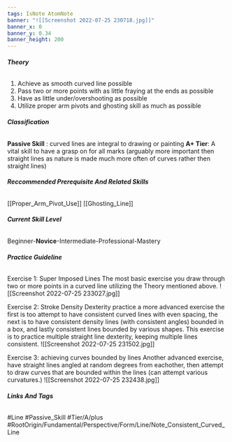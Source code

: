 ```yaml
---
tags: IsNote AtomNote
banner: "![[Screenshot 2022-07-25 230718.jpg]]"
banner_x: 0
banner_y: 0.34
banner_height: 200
---
```


###### **_Theory_**
1. Achieve as smooth curved line possible
2. Pass two or more points with as little fraying at the ends as possible
3. Have as little under/overshooting as possible
4. Utilize proper arm pivots and ghosting skill as much as possible

###### **_Classification_**
**Passive Skill** : curved lines are integral to drawing or painting
**A+ Tier**: A vital skill to have a grasp on for all marks (arguably more important then straight lines as nature is made much more often of curves rather then straight lines)

###### **_Reccommended Prerequisite And Related Skills_**
[[Proper_Arm_Pivot_Use]]
[[Ghosting_Line]]

###### **_Current Skill Level_**
Beginner-**Novice**-Intermediate-Professional-Mastery

###### **_Practice Guideline_**
Exercise 1: Super Imposed Lines
The most basic exercise you draw through two or more points in a curved line utilizing the Theory mentioned above.
![[Screenshot 2022-07-25 233027.jpg]]

Exercise 2: Stroke Density Dexterity practice
a more advanced exercise the first is too attempt to have consistent curved lines with even spacing, the next is to have consistent density lines (with consistent angles) bounded in a box, and lastly consistent lines bounded by various shapes. This exercise is to practice multiple straight line dexterity, keeping multiple lines consistent.
![[Screenshot 2022-07-25 231502.jpg]]

Exercise 3: achieving curves bounded by lines
Another advanced exercise, have straight lines angled at random degrees from eachother, then attempt to draw curves that are bounded within the lines (can attempt various curvatures.)
![[Screenshot 2022-07-25 232438.jpg]]

###### **_Links And Tags_**
#Line #Passive_Skill #Tier/A/plus
#RootOrigin/Fundamental/Perspective/Form/Line/Note_Consistent_Curved_Line
